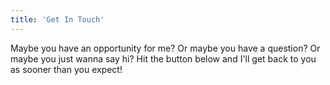 ```yaml
---
title: 'Get In Touch'
---
```


Maybe you have an opportunity for me? Or maybe you have a question? Or maybe you just wanna say hi? Hit the button below and I'll get back to you as sooner than you expect!
